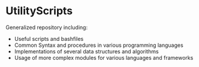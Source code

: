# UtilityScripts

Generalized repository including:

* Useful scripts and bashfiles
* Common Syntax and procedures in various programming languages
* Implementations of several data structures and algorithms
* Usage of more complex modules for various languages and frameworks
